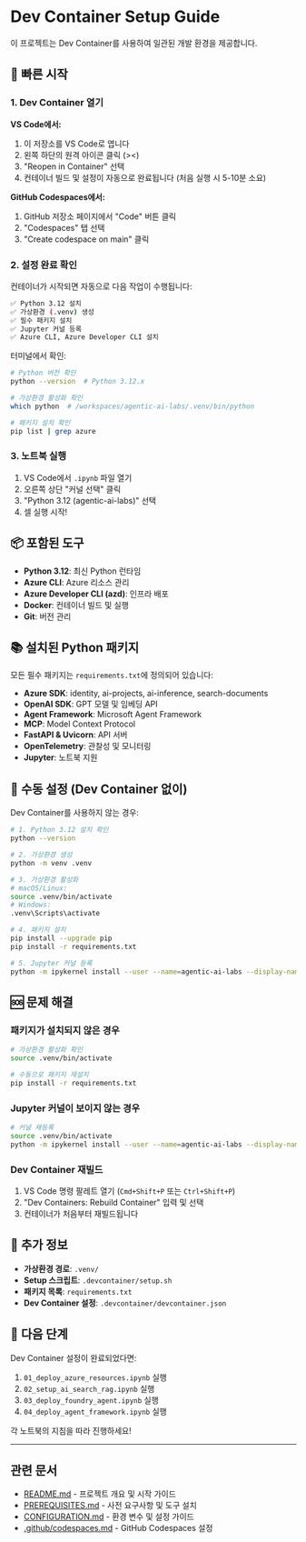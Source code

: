 # Dev Container Setup Guide

이 프로젝트는 Dev Container를 사용하여 일관된 개발 환경을 제공합니다.

## 🚀 빠른 시작

### 1. Dev Container 열기

**VS Code에서:**
1. 이 저장소를 VS Code로 엽니다
2. 왼쪽 하단의 원격 아이콘 클릭 (><)
3. "Reopen in Container" 선택
4. 컨테이너 빌드 및 설정이 자동으로 완료됩니다 (처음 실행 시 5-10분 소요)

**GitHub Codespaces에서:**
1. GitHub 저장소 페이지에서 "Code" 버튼 클릭
2. "Codespaces" 탭 선택
3. "Create codespace on main" 클릭

### 2. 설정 완료 확인

컨테이너가 시작되면 자동으로 다음 작업이 수행됩니다:

```bash
✅ Python 3.12 설치
✅ 가상환경 (.venv) 생성
✅ 필수 패키지 설치
✅ Jupyter 커널 등록
✅ Azure CLI, Azure Developer CLI 설치
```

터미널에서 확인:

```bash
# Python 버전 확인
python --version  # Python 3.12.x

# 가상환경 활성화 확인
which python  # /workspaces/agentic-ai-labs/.venv/bin/python

# 패키지 설치 확인
pip list | grep azure
```

### 3. 노트북 실행

1. VS Code에서 `.ipynb` 파일 열기
2. 오른쪽 상단 "커널 선택" 클릭
3. "Python 3.12 (agentic-ai-labs)" 선택
4. 셀 실행 시작!

## 📦 포함된 도구

- **Python 3.12**: 최신 Python 런타임
- **Azure CLI**: Azure 리소스 관리
- **Azure Developer CLI (azd)**: 인프라 배포
- **Docker**: 컨테이너 빌드 및 실행
- **Git**: 버전 관리

## 📚 설치된 Python 패키지

모든 필수 패키지는 `requirements.txt`에 정의되어 있습니다:

- **Azure SDK**: identity, ai-projects, ai-inference, search-documents
- **OpenAI SDK**: GPT 모델 및 임베딩 API
- **Agent Framework**: Microsoft Agent Framework
- **MCP**: Model Context Protocol
- **FastAPI & Uvicorn**: API 서버
- **OpenTelemetry**: 관찰성 및 모니터링
- **Jupyter**: 노트북 지원

## 🔧 수동 설정 (Dev Container 없이)

Dev Container를 사용하지 않는 경우:

```bash
# 1. Python 3.12 설치 확인
python --version

# 2. 가상환경 생성
python -m venv .venv

# 3. 가상환경 활성화
# macOS/Linux:
source .venv/bin/activate
# Windows:
.venv\Scripts\activate

# 4. 패키지 설치
pip install --upgrade pip
pip install -r requirements.txt

# 5. Jupyter 커널 등록
python -m ipykernel install --user --name=agentic-ai-labs --display-name "Python 3.12 (agentic-ai-labs)"
```

## 🆘 문제 해결

### 패키지가 설치되지 않은 경우

```bash
# 가상환경 활성화 확인
source .venv/bin/activate

# 수동으로 패키지 재설치
pip install -r requirements.txt
```

### Jupyter 커널이 보이지 않는 경우

```bash
# 커널 재등록
source .venv/bin/activate
python -m ipykernel install --user --name=agentic-ai-labs --display-name "Python 3.12 (agentic-ai-labs)"
```

### Dev Container 재빌드

1. VS Code 명령 팔레트 열기 (`Cmd+Shift+P` 또는 `Ctrl+Shift+P`)
2. "Dev Containers: Rebuild Container" 입력 및 선택
3. 컨테이너가 처음부터 재빌드됩니다

## 📝 추가 정보

- **가상환경 경로**: `.venv/`
- **Setup 스크립트**: `.devcontainer/setup.sh`
- **패키지 목록**: `requirements.txt`
- **Dev Container 설정**: `.devcontainer/devcontainer.json`

## 🎯 다음 단계

Dev Container 설정이 완료되었다면:

1. `01_deploy_azure_resources.ipynb` 실행
2. `02_setup_ai_search_rag.ipynb` 실행
3. `03_deploy_foundry_agent.ipynb` 실행
4. `04_deploy_agent_framework.ipynb` 실행

각 노트북의 지침을 따라 진행하세요!

---

## 관련 문서

- [README.md](./README.md) - 프로젝트 개요 및 시작 가이드
- [PREREQUISITES.md](./PREREQUISITES.md) - 사전 요구사항 및 도구 설치
- [CONFIGURATION.md](./CONFIGURATION.md) - 환경 변수 및 설정 가이드
- [.github/codespaces.md](./.github/codespaces.md) - GitHub Codespaces 설정
